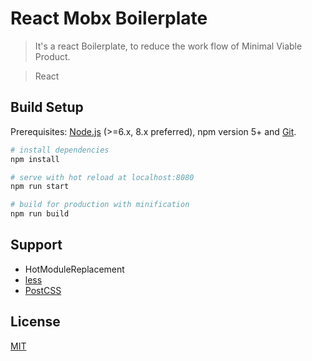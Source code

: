 # React Mobx Boilerplate

> It's a react Boilerplate, to reduce the work flow of Minimal Viable Product.

> React


## Build Setup

Prerequisites: [Node.js](https://nodejs.org/en/) (>=6.x, 8.x preferred), npm version 5+ and [Git](https://git-scm.com/).

```bash
# install dependencies
npm install

# serve with hot reload at localhost:8080
npm run start

# build for production with minification
npm run build
```

## Support

- HotModuleReplacement
- [less](http://sass-lang.com/)
- [PostCSS](https://github.com/postcss/postcss)

## License
[MIT](http://opensource.org/licenses/MIT)
